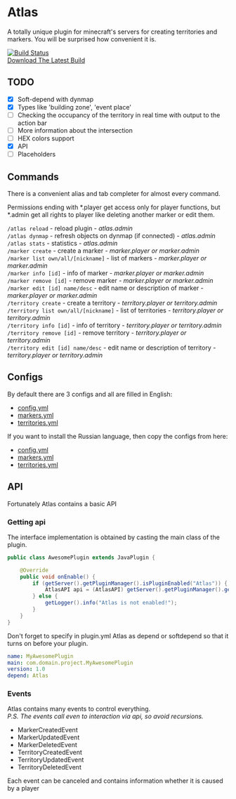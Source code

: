 # Atlas

A totally unique plugin for minecraft's servers for creating territories and markers.
You will be surprised how convenient it is.

[![Build Status](https://jenkins.bofcity.ru/job/Diverse%20-%20Atlas%20plugin/badge/icon)](https://jenkins.bofcity.ru/job/Diverse%20-%20Atlas%20plugin/)\
[Download The Latest Build](https://jenkins.bofcity.ru/job/Diverse%20-%20Atlas%20plugin/)

## TODO
- [x] Soft-depend with dynmap
- [x] Types like 'building zone', 'event place'
- [ ] Checking the occupancy of the territory in real time with output to the action bar
- [ ] More information about the intersection
- [ ] HEX colors support
- [x] API
- [ ] Placeholders

## Commands
There is a convenient alias and tab completer for almost every command.

Permissions ending with *.player get access only for player functions, but
*.admin get all rights to player like deleting
another marker or edit them.

`/atlas reload` - reload plugin - *atlas.admin*\
`/atlas dynmap` - refresh objects on dynmap (if connected) - *atlas.admin*\
`/atlas stats` - statistics - *atlas.admin*\
`/marker create` - create a marker - *marker.player or marker.admin*\
`/marker list own/all/[nickname]` - list of markers - *marker.player or marker.admin*\
`/marker info [id]` - info of marker - *marker.player or marker.admin*\
`/marker remove [id]` - remove marker - *marker.player or marker.admin*\
`/marker edit [id] name/desc` - edit name or description of marker - *marker.player or marker.admin*\
`/territory create` - create a territory - *territory.player or territory.admin*\
`/territory list own/all/[nickname]` - list of territories - *territory.player or territory.admin*\
`/territory info [id]` - info of territory - *territory.player or territory.admin*\
`/territory remove [id]` - remove territory - *territory.player or territory.admin*\
`/territory edit [id] name/desc` - edit name or description of territory - *territory.player or territory.admin*


## Configs
By default there are 3 configs and all are filled in English:
- [config.yml](src/main/resources/config.yml)
- [markers.yml](src/main/resources/markers.yml)
- [territories.yml](src/main/resources/territories.yml)

If you want to install the Russian language, then copy the configs from here:
- [config.yml](src/main/resources/ru/config.yml)
- [markers.yml](src/main/resources/ru/markers.yml)
- [territories.yml](src/main/resources/ru/territories.yml)


## API
Fortunately Atlas contains a basic API

### Getting api
The interface implementation is obtained by casting the main class of the plugin.
```java
public class AwesomePlugin extends JavaPlugin {

    @Override
    public void onEnable() {
        if (getServer().getPluginManager().isPluginEnabled("Atlas")) {
            AtlasAPI api = (AtlasAPI) getServer().getPluginManager().getPlugin("Atlas");
        } else {
            getLogger().info("Atlas is not enabled!");
        }
    }
}
```

Don't forget to specify in plugin.yml Atlas as depend or softdepend so that it turns on before your plugin.
```yaml
name: MyAwesomePlugin
main: com.domain.project.MyAwesomePlugin
version: 1.0
depend: Atlas
```

### Events
Atlas contains many events to control everything. \
*P.S. The events call even to interaction via api, so avoid recursions.*

- MarkerCreatedEvent
- MarkerUpdatedEvent
- MarkerDeletedEvent
- TerritoryCreatedEvent
- TerritoryUpdatedEvent
- TerritoryDeletedEvent

Each event can be canceled and contains information whether it is caused by a player